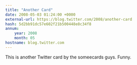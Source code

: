 ```yaml
---
title: "Another Card"
date: 2008-05-03 01:24:00 +0000
external-url: https://blog.twitter.com/2008/another-card
hash: 5d2bb91dc57e602f21b500448e8c34f8
annum:
    year: 2008
    month: 05
hostname: blog.twitter.com
---
```


This is another Twitter card by the someecards guys. Funny.

